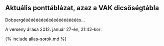 ## Aktuális ponttáblázat, azaz a VAK dicsőségtábla

Dobpergéééééééééééééééééééééés...

A verseny állása 2012. január 27-én, 21:42-kor:

{% include allas-sorok.md %}
